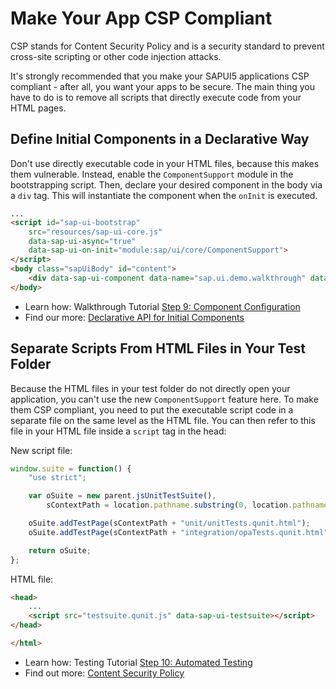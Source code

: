 <!-- loio1f81a093a9f3433983dcb2ebe11cd4cd -->

# Make Your App CSP Compliant

CSP stands for Content Security Policy and is a security standard to prevent cross-site scripting or other code injection attacks.

It's strongly recommended that you make your SAPUI5 applications CSP compliant - after all, you want your apps to be secure. The main thing you have to do is to remove all scripts that directly execute code from your HTML pages.



<a name="loio1f81a093a9f3433983dcb2ebe11cd4cd__section_wkh_b2v_zfb"/>

## Define Initial Components in a Declarative Way

Don't use directly executable code in your HTML files, because this makes them vulnerable. Instead, enable the `ComponentSupport` module in the bootstrapping script. Then, declare your desired component in the body via a `div` tag. This will instantiate the component when the `onInit` is executed.

```html
...
<script id="sap-ui-bootstrap"
	src="resources/sap-ui-core.js"
	data-sap-ui-async="true"
	data-sap-ui-on-init="module:sap/ui/core/ComponentSupport">
</script>
<body class="sapUiBody" id="content">
	<div data-sap-ui-component data-name="sap.ui.demo.walkthrough" data-id="container" data-settings='{"id" : "walkthrough"}'></div>
</body>
```

-   Learn how: Walkthrough Tutorial [Step 9: Component Configuration](step-9-component-configuration-4cfa608.md)
-   Find our more: [Declarative API for Initial Components](../04_Essentials/declarative-api-for-initial-components-82a0fce.md)



<a name="loio1f81a093a9f3433983dcb2ebe11cd4cd__section_kgn_521_1gb"/>

## Separate Scripts From HTML Files in Your Test Folder

Because the HTML files in your test folder do not directly open your application, you can't use the new `ComponentSupport` feature here. To make them CSP compliant, you need to put the executable script code in a separate file on the same level as the HTML file. You can then refer to this file in your HTML file inside a `script` tag in the head:

New script file:

```js
window.suite = function() {
	"use strict";

	var oSuite = new parent.jsUnitTestSuite(),
		sContextPath = location.pathname.substring(0, location.pathname.lastIndexOf("/") + 1);

	oSuite.addTestPage(sContextPath + "unit/unitTests.qunit.html");
	oSuite.addTestPage(sContextPath + "integration/opaTests.qunit.html");

	return oSuite;
};

```

HTML file:

```html
<head>
	...
	<script src="testsuite.qunit.js" data-sap-ui-testsuite></script>
</head>

</html>

```

-   Learn how: Testing Tutorial [Step 10: Automated Testing](step-10-automated-testing-07c97a2.md)
-   Find out more: [Content Security Policy](../05_Developing_Apps/content-security-policy-fe1a6db.md)

